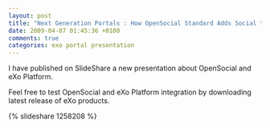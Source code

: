 ```yaml
---
layout: post
title: "Next Generation Portals : How OpenSocial Standard Adds Social to the Mix?"
date: 2009-04-07 01:45:36 +0100
comments: true
categories: exo portal presentation
---
```

I have published on SlideShare a new presentation about OpenSocial and eXo Platform.

Feel free to test OpenSocial and eXo Platform integration by downloading latest release of eXo products.

{% slideshare 1258208 %}
